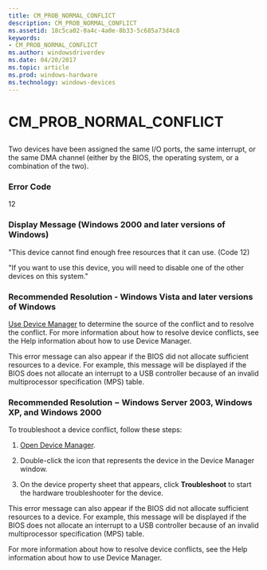 ```yaml
---
title: CM_PROB_NORMAL_CONFLICT
description: CM_PROB_NORMAL_CONFLICT
ms.assetid: 18c5ca02-0a4c-4a0e-8b33-5c685a73d4c8
keywords:
- CM_PROB_NORMAL_CONFLICT
ms.author: windowsdriverdev
ms.date: 04/20/2017
ms.topic: article
ms.prod: windows-hardware
ms.technology: windows-devices
---
```


# CM_PROB_NORMAL_CONFLICT


## <a href="" id="ddk-cm-prob-normal-conflict-dg"></a>


Two devices have been assigned the same I/O ports, the same interrupt, or the same DMA channel (either by the BIOS, the operating system, or a combination of the two).

### Error Code

12

### Display Message (Windows 2000 and later versions of Windows)

"This device cannot find enough free resources that it can use. (Code 12)

"If you want to use this device, you will need to disable one of the other devices on this system."

### Recommended Resolution - Windows Vista and later versions of Windows

[Use Device Manager](using-device-manager.md) to determine the source of the conflict and to resolve the conflict. For more information about how to resolve device conflicts, see the Help information about how to use Device Manager.

This error message can also appear if the BIOS did not allocate sufficient resources to a device. For example, this message will be displayed if the BIOS does not allocate an interrupt to a USB controller because of an invalid multiprocessor specification (MPS) table.

### Recommended Resolution − Windows Server 2003, Windows XP, and Windows 2000

To troubleshoot a device conflict, follow these steps:

1.  [Open Device Manager](using-device-manager.md).

2.  Double-click the icon that represents the device in the Device Manager window.

3.  On the device property sheet that appears, click **Troubleshoot** to start the hardware troubleshooter for the device.

This error message can also appear if the BIOS did not allocate sufficient resources to a device. For example, this message will be displayed if the BIOS does not allocate an interrupt to a USB controller because of an invalid multiprocessor specification (MPS) table.

For more information about how to resolve device conflicts, see the Help information about how to use Device Manager.

 

 





